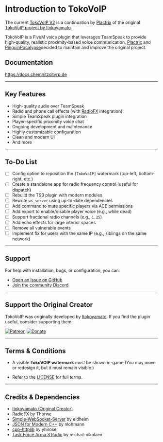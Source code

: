 # Introduction to TokoVoIP

The current [TokoVoIP V2](https://github.com/Plactrix/TokoVoIP_v2) is a continuation by [Plactrix](https://github.com/Plactrix) of the original [TokoVoIP project by Itokoyamato](https://github.com/Itokoyamato/TokoVOIP_TS3).

TokoVoIP is a FiveM voice plugin that leverages TeamSpeak to provide high-quality, realistic proximity-based voice communication. [Plactrix](https://github.com/Plactrix) and [PinguinPocalypse](https://github.com/GamingLuke1337)decided to maintain and improve the original project.

## Documentation

https://docs.chemnitzcityrp.de

---

## Key Features

* High-quality audio over TeamSpeak
* Radio and phone call effects (with [RadioFX](https://www.myteamspeak.com/addons/f2e04859-d0db-489b-a781-19c2fab29def) integration)
* Simple TeamSpeak plugin integration
* Player-specific proximity voice chat
* Ongoing development and maintenance
* Highly customizable configuration
* Clean and modern UI
* And more

---

## To-Do List

* [ ] Config option to reposition the `[TokoVoIP]` watermark (top-left, bottom-right, etc.)
* [ ] Create a standalone app for radio frequency control (useful for dispatch)
* [ ] Rebuild the TS3 plugin with modern modules
* [ ] Rewrite `ws_server` using up-to-date dependencies
* [ ] Add command to mute specific players via ACE permissions
* [ ] Add export to enable/disable player voice (e.g., while dead)
* [ ] Support fractional radio channels (e.g., `1.25`)
* [ ] Add echo effects for large interior spaces
* [ ] Remove all vulnerable events
* [ ] Implement fix for users with the same IP (e.g., siblings on the same network)

---

## Support

For help with installation, bugs, or configuration, you can:

* [Open an Issue on GitHub](https://github.com/Plactrix/TokoVoIP_v2/issues)
* [Join the community Discord](https://discord.gg/RwhfGaX6aB)

---

## Support the Original Creator

TokoVoIP was originally developed by [Itokoyamato](https://github.com/Itokoyamato/TokoVOIP_TS3).
If you find the plugin useful, consider supporting them:

[![Patreon](https://img.shields.io/badge/Become%20a-patron-orange)](https://www.patreon.com/Itokoyamato)
[![Donate](https://img.shields.io/badge/Donate-PayPal-green.svg)](https://www.paypal.com/cgi-bin/webscr?cmd=_s-xclick&hosted_button_id=H2UXEZBF5KQBL)

---

## Terms & Conditions 

* A visible **TokoVOIP watermark** must be shown in-game
  (You may move or redesign it, but it must remain visible.)

* Refer to the [LICENSE](https://github.com/Itokoyamato/TokoVOIP_TS3/blob/master/LICENSE.md) for full terms.

---

## Credits & Dependencies

* [Itokoyamato (Original Creator)](https://github.com/Itokoyamato/TokoVOIP_TS3)
* [RadioFX](https://github.com/thorwe/teamspeak-plugin-radiofx) by Thorwe
* [Simple-WebSocket-Server](https://gitlab.com/eidheim/Simple-WebSocket-Server) by eidheim
* [JSON for Modern C++](https://github.com/nlohmann/json) by nlohmann
* [cpp-httplib](https://github.com/yhirose/cpp-httplib) by yhirose
* [Task Force Arma 3 Radio](https://github.com/michail-nikolaev/task-force-arma-3-radio) by michail-nikolaev
